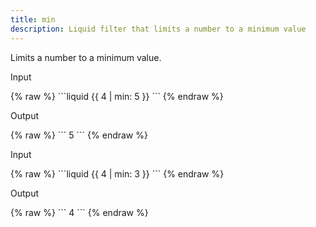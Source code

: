 ```yaml
---
title: min
description: Liquid filter that limits a number to a minimum value
---
```


Limits a number to a minimum value.

<p class="code-label">Input</p>
{% raw %}
```liquid
{{ 4 | min: 5 }}
```
{% endraw %}

<p class="code-label">Output</p>
{% raw %}
```
5
```
{% endraw %}

<p class="code-label">Input</p>
{% raw %}
```liquid
{{ 4 | min: 3 }}
```
{% endraw %}

<p class="code-label">Output</p>
{% raw %}
```
4
```
{% endraw %}
